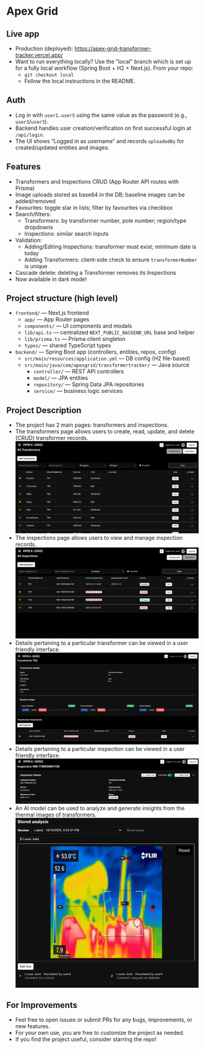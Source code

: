 # Apex Grid

## Live app

- Production (deployed): <https://apex-grid-transformer-tracker.vercel.app/>
- Want to run everything locally? Use the "local" branch which is set up for a fully local workflow (Spring Boot + H2 + Next.js). From your repo:
  - `git checkout local`
  - Follow the local instructions in the README.

## Auth

- Log in with `user1`..`user5` using the same value as the password (e.g., `user3`/`user3`).
- Backend handles user creation/verification on first successful login at `/api/login`.
- The UI shows “Logged in as username” and records `uploadedBy` for created/updated entities and images.

## Features

- Transformers and Inspections CRUD (App Router API routes with Prisma)
- Image uploads stored as base64 in the DB; baseline images can be added/removed
- Favourites: toggle star in lists; filter by favourites via checkbox
- Search/filters:
  - Transformers: by transformer number, pole number; region/type dropdowns
  - Inspections: similar search inputs
- Validation:
  - Adding/Editing Inspections: transformer must exist; minimum date is today
  - Adding Transformers: client-side check to ensure `transformerNumber` is unique
- Cascade delete: deleting a Transformer removes its Inspections
- Now available in dark mode!

## Project structure (high level)

- `frontend/` — Next.js frontend
  - `app/` — App Router pages
  - `components/` — UI components and modals
  - `lib/api.ts` — centralized `NEXT_PUBLIC_BACKEND_URL` base and helper
  - `lib/prisma.ts` — Prisma client singleton
  - `types/` — shared TypeScript types
- `backend/` — Spring Boot app (controllers, entities, repos, config)
  - `src/main/resources/application.yml` — DB config (H2 file-based)
  - `src/main/java/com/apexgrid/transformertracker/` — Java source
    - `controller/` — REST API controllers
    - `model/` — JPA entities
    - `repository/` — Spring Data JPA repositories
    - `service/` — business logic services

## Project Description

- The project has 2 main pages: transformers and inspections.
- The transformers page allows users to create, read, update, and delete (CRUD) transformer records.
![Screenshot of transformer page](transformers_page.png)
- The inspections page allows users to view and manage inspection records.
![Screenshot of inspections page](inspections_page.png)
- Details pertaining to a particular transformer can be viewed in a user friendly interface.
![Screenshot of transformer details](transformer_details.png)
- Details pertaining to a particular inspection can be viewed in a user friendly interface.
![Screenshot of inspection details](inspection_details.png)
- An AI model can be used to analyze and generate insights from the thermal images of transformers.
![Screenshot of AI inference page](ai_inference.png)

## For Improvements

- Feel free to open issues or submit PRs for any bugs, improvements, or new features.
- For your own use, you are free to customize the project as needed.
- If you find the project useful, consider starring the repo!
